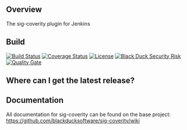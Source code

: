 ## Overview ##
The sig-coverity plugin for Jenkins

## Build ##

[![Build Status](https://travis-ci.org/blackducksoftware/sig-coverity.svg?branch=master)](https://travis-ci.org/blackducksoftware/sig-coverity)
[![Coverage Status](https://coveralls.io/repos/github/blackducksoftware/sig-coverity/badge.svg?branch=master)](https://coveralls.io/github/blackducksoftware/sig-coverity?branch=master)
[![License](https://img.shields.io/badge/License-Apache%202.0-blue.svg)](https://opensource.org/licenses/Apache-2.0) 
[![Black Duck Security Risk](https://copilot.blackducksoftware.com/github/repos/blackducksoftware/sig-coverity/branches/master/badge-risk.svg)](https://copilot.blackducksoftware.com/github/repos/blackducksoftware/sig-coverity/branches/master)
[![Quality Gate](https://sonarcloud.io/api/project_badges/measure?project=com.blackducksoftware.integration%3Asig-coverity&metric=alert_status)](https://sonarcloud.io/dashboard?id=com.blackducksoftware.integration%3Asig-coverity)

## Where can I get the latest release? ##


## Documentation ##
All documentation for sig-coverity can be found on the base project:  https://github.com/blackducksoftware/sig-coverity/wiki

